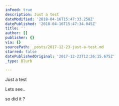 ```yaml
---
inFeed: true
description: Just a test
dateModified: '2018-04-16T15:47:33.258Z'
datePublished: '2018-04-16T15:47:34.045Z'
title: ''
author: []
publisher: {}
via: {}
sourcePath: _posts/2017-12-23-just-a-test.md
starred: false
datePublishedOriginal: '2017-12-23T12:26:15.675Z'
_type: Blurb

---
```

Just a test

Lets see..

so did it ?